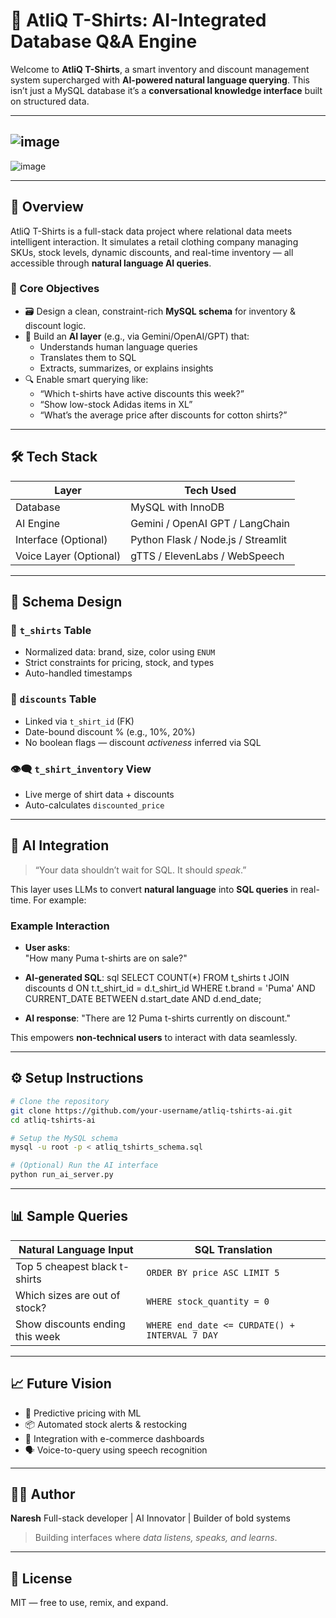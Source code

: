 
# 🧠 AtliQ T-Shirts: AI-Integrated Database Q&A Engine
Welcome to **AtliQ T-Shirts**, a smart inventory and discount management system supercharged with **AI-powered natural language querying**. This isn’t just a MySQL database it’s a **conversational knowledge interface** built on structured data.

---
![image](https://github.com/user-attachments/assets/59b3010a-f54f-4f74-82cc-c1c752c0b86c)
---
![image](https://github.com/user-attachments/assets/07371c8c-ed63-4fc0-be5a-707e106a2ca9)

---

## 🚀 Overview

AtliQ T-Shirts is a full-stack data project where relational data meets intelligent interaction. It simulates a retail clothing company managing SKUs, stock levels, dynamic discounts, and real-time inventory — all accessible through **natural language AI queries**.

### 🎯 Core Objectives

- 🗃️ Design a clean, constraint-rich **MySQL schema** for inventory & discount logic.
- 🧠 Build an **AI layer** (e.g., via Gemini/OpenAI/GPT) that:
  - Understands human language queries
  - Translates them to SQL
  - Extracts, summarizes, or explains insights
- 🔍 Enable smart querying like:
  - “Which t-shirts have active discounts this week?”
  - “Show low-stock Adidas items in XL”
  - “What’s the average price after discounts for cotton shirts?”

---

## 🛠️ Tech Stack

| Layer                | Tech Used                          |
|---------------------|-------------------------------------|
| Database             | MySQL with InnoDB                  |
| AI Engine            | Gemini / OpenAI GPT / LangChain    |
| Interface (Optional) | Python Flask / Node.js / Streamlit |
| Voice Layer (Optional) | gTTS / ElevenLabs / WebSpeech   |

---

## 🧩 Schema Design

### 👕 `t_shirts` Table
- Normalized data: brand, size, color using `ENUM`
- Strict constraints for pricing, stock, and types
- Auto-handled timestamps

### 🔖 `discounts` Table
- Linked via `t_shirt_id` (FK)
- Date-bound discount % (e.g., 10%, 20%)
- No boolean flags — discount *activeness* inferred via SQL

### 👁️‍🗨️ `t_shirt_inventory` View
- Live merge of shirt data + discounts
- Auto-calculates `discounted_price`

---

## 🧠 AI Integration

> “Your data shouldn’t wait for SQL. It should *speak*.”

This layer uses LLMs to convert **natural language** into **SQL queries** in real-time. For example:

### Example Interaction

- **User asks**:  
  "How many Puma t-shirts are on sale?"

- **AI-generated SQL**:
  sql
  SELECT COUNT(*) 
  FROM t_shirts t
  JOIN discounts d ON t.t_shirt_id = d.t_shirt_id
  WHERE t.brand = 'Puma' 
    AND CURRENT_DATE BETWEEN d.start_date AND d.end_date;

* **AI response**:
  "There are 12 Puma t-shirts currently on discount."

This empowers **non-technical users** to interact with data seamlessly.

---

## ⚙️ Setup Instructions

```bash
# Clone the repository
git clone https://github.com/your-username/atliq-tshirts-ai.git
cd atliq-tshirts-ai

# Setup the MySQL schema
mysql -u root -p < atliq_tshirts_schema.sql

# (Optional) Run the AI interface
python run_ai_server.py
```

---

## 📊 Sample Queries

| Natural Language Input          | SQL Translation                                |
| ------------------------------- | ---------------------------------------------- |
| Top 5 cheapest black t-shirts   | `ORDER BY price ASC LIMIT 5`                   |
| Which sizes are out of stock?   | `WHERE stock_quantity = 0`                     |
| Show discounts ending this week | `WHERE end_date <= CURDATE() + INTERVAL 7 DAY` |

---

## 📈 Future Vision

* 🔮 Predictive pricing with ML
* 📦 Automated stock alerts & restocking
* 🛒 Integration with e-commerce dashboards
* 🗣️ Voice-to-query using speech recognition

---

## 🧑‍💻 Author

**Naresh**
Full-stack developer | AI Innovator | Builder of bold systems

> Building interfaces where *data listens, speaks, and learns*.

---

## 📄 License

MIT — free to use, remix, and expand.

